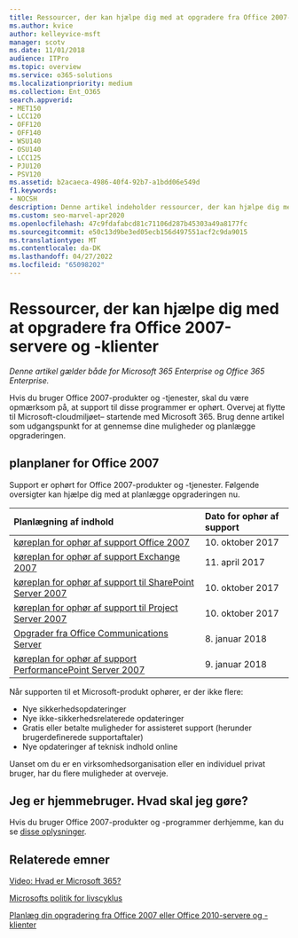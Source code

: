 ```yaml
---
title: Ressourcer, der kan hjælpe dig med at opgradere fra Office 2007-servere og -klienter
ms.author: kvice
author: kelleyvice-msft
manager: scotv
ms.date: 11/01/2018
audience: ITPro
ms.topic: overview
ms.service: o365-solutions
ms.localizationpriority: medium
ms.collection: Ent_O365
search.appverid:
- MET150
- LCC120
- OFF120
- OFF140
- WSU140
- OSU140
- LCC125
- PJU120
- PSV120
ms.assetid: b2acaeca-4986-40f4-92b7-a1bdd06e549d
f1.keywords:
- NOCSH
description: Denne artikel indeholder ressourcer, der kan hjælpe dig med at opgradere fra Office 2007-servere og -klienter, da support til Office 2007 er ophørt.
ms.custom: seo-marvel-apr2020
ms.openlocfilehash: 47c9fdafabcd81c71106d287b45303a49a8177fc
ms.sourcegitcommit: e50c13d9be3ed05ecb156d497551acf2c9da9015
ms.translationtype: MT
ms.contentlocale: da-DK
ms.lasthandoff: 04/27/2022
ms.locfileid: "65098202"
---
```

# <a name="resources-to-help-you-upgrade-from-office-2007-servers-and-clients"></a>Ressourcer, der kan hjælpe dig med at opgradere fra Office 2007-servere og -klienter

*Denne artikel gælder både for Microsoft 365 Enterprise og Office 365 Enterprise.*

Hvis du bruger Office 2007-produkter og -tjenester, skal du være opmærksom på, at support til disse programmer er ophørt. Overvej at flytte til Microsoft-cloudmiljøet– startende med Microsoft 365. Brug denne artikel som udgangspunkt for at gennemse dine muligheder og planlægge opgraderingen.
      
## <a name="office-2007-planning-roadmaps"></a>planplaner for Office 2007
  
Support er ophørt for Office 2007-produkter og -tjenester. Følgende oversigter kan hjælpe dig med at planlægge opgraderingen nu.

|**Planlægning af indhold**|**Dato for ophør af support**|
|:-----|:-----|
|[køreplan for ophør af support Office 2007](/DeployOffice/office-2007-end-support-roadmap) <br/> |10. oktober 2017  <br/> |
|[køreplan for ophør af support Exchange 2007](exchange-2007-end-of-support.md) <br/> |11. april 2017  <br/> |
|[køreplan for ophør af support til SharePoint Server 2007](sharepoint-2007-end-of-support.md) <br/> |10. oktober 2017  <br/> |
|[køreplan for ophør af support til Project Server 2007](project-server-2007-end-of-support.md) <br/> |10. oktober 2017  <br/> |
|[Opgrader fra Office Communications Server](/SkypeForBusiness/plan-your-deployment/upgrade) <br/> |8. januar 2018  <br/> |
|[køreplan for ophør af support PerformancePoint Server 2007](pps-2007-end-of-support.md) <br/> |9. januar 2018  <br/> |
   
Når supporten til et Microsoft-produkt ophører, er der ikke flere:
- Nye sikkerhedsopdateringer
- Nye ikke-sikkerhedsrelaterede opdateringer
- Gratis eller betalte muligheder for assisteret support (herunder brugerdefinerede supportaftaler)
- Nye opdateringer af teknisk indhold online

Uanset om du er en virksomhedsorganisation eller en individuel privat bruger, har du flere muligheder at overveje.

## <a name="im-a-home-user-what-do-i-do"></a>Jeg er hjemmebruger. Hvad skal jeg gøre?

Hvis du bruger Office 2007-produkter og -programmer derhjemme, kan du se [disse oplysninger](plan-upgrade-previous-versions-office.md#im-a-home-user-what-do-i-do).
     
## <a name="related-topics"></a>Relaterede emner

[Video: Hvad er Microsoft 365?](https://support.office.com/article/847caf12-2589-452c-8aca-1c009797678b.aspx)
  
[Microsofts politik for livscyklus](/lifecycle/)

[Planlæg din opgradering fra Office 2007 eller Office 2010-servere og -klienter](plan-upgrade-previous-versions-office.md)
